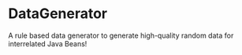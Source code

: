 # DataGenerator
A rule based data generator to generate high-quality random data for interrelated Java Beans! 
